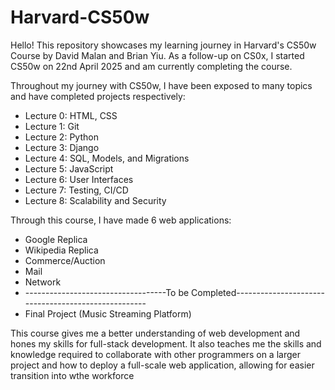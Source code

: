# Harvard-CS50w
Hello! This repository showcases my learning journey in Harvard's CS50w Course by David Malan and Brian Yiu.
As a follow-up on CS0x, I started CS50w on 22nd April 2025 and am currently completing the course.

Throughout my journey with CS50w, I have been exposed to many topics and have completed projects respectively:
- Lecture 0: HTML, CSS
- Lecture 1: Git
- Lecture 2: Python
- Lecture 3: Django
- Lecture 4: SQL, Models, and Migrations
- Lecture 5: JavaScript
- Lecture 6: User Interfaces
- Lecture 7: Testing, CI/CD
- Lecture 8: Scalability and Security

Through this course, I have made 6 web applications:
- Google Replica
- Wikipedia Replica
- Commerce/Auction
- Mail
- Network
- -----------------------------------To be Completed----------------------------------------------------
- Final Project (Music Streaming Platform)

This course gives me a better understanding of web development and hones my skills for full-stack development. It also teaches me the skills and knowledge required to collaborate with other programmers on a larger project and how to deploy a full-scale web application, allowing for easier transition into wthe workforce
